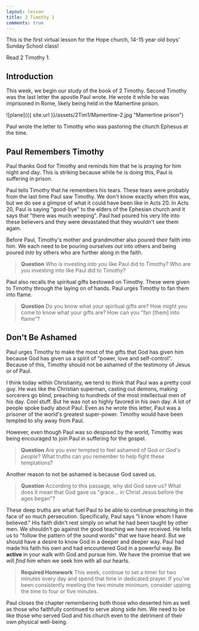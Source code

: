 ```yaml
---
layout: lesson
title: 2 Timothy 1
comments: true
---
```


This is the first virtual lesson for the Hope church, 14-15 year old boys' Sunday School class!

Read 2 Timothy 1.

## Introduction

This week, we begin our study of the book of 2 Timothy. Second Timothy was the last letter the apostle Paul wrote. He wrote it while he was imprisoned in Rome, likely being held in the Mamertine prison.

![plane]({{ site.url }}/assets/2Tim1/Mamertine-2.jpg "Mamertine prison")

Paul wrote the letter to Timothy who was pastoring the church Ephesus at the time.

## Paul Remembers Timothy

Paul thanks God for Timothy and reminds him that he is praying for him night and day. This is striking because while he is doing this, Paul is suffering in prison.

Paul tells Timothy that he remembers his tears. These tears were probably from the last time Paul saw Timothy. We don't know exactly when this was, but we do see a glimpse of what it could have been like in Acts 20. In Acts 20, Paul is saying "good-bye" to the elders of the Ephesian church and it says that "there was much weeping". Paul had poured his very life into these believers and they were devastated that they wouldn't see them again.

Before Paul, Timothy's mother and grandmother also poured their faith into him. We each need to be pouring ourselves _out_ into others and being poured _into_ by others who are further along in the faith.

> **Question** Who is investing _into you_ like Paul did to Timothy? Who are _you_ investing into like Paul did to Timothy?

Paul also recalls the spiritual gifts bestowed on Timothy. These were given to Timothy through the laying on of hands. Paul  urges Timothy to fan them into flame.

> **Question** Do you know what your spiritual gifts are? How might you come to know what your gifts are? How can you "fan [them] into flame"?

## Don't Be Ashamed

Paul urges Timothy to make the most of the gifts that God has given him because God has given us a spirit of "power, love and self-control". Because of this, Timothy should not be ashamed of the testimony of Jesus or of Paul.

I think today within Christianity, we tend to think that Paul was a pretty cool guy. He was like the Christian superman, casting out demons, making sorcerers go blind, preaching to hundreds of the most intellectual men of his day. Cool stuff. But he was not so highly favored in his own day. A lot of people spoke badly about Paul. Even as he wrote this letter, Paul was a prisoner of the world's greatest super-power. Timothy would have been tempted to shy away from Paul.

However, even though Paul was so despised by the world, Timothy was being encouraged to join Paul in suffering for the gospel.

> **Question** Are you ever tempted to feel ashamed of God _or God's people_? What truths can you remember to help fight these temptations?

Another reason to not be ashamed is because God saved us.

> **Question** According to this passage, why did God save us? What does it mean that God gave us "grace... in Christ Jesus before the ages began"?

These deep truths are what fuel Paul to be able to continue preaching in the face of so much persecution. Specifically, Paul says "I know whom I have believed." His faith didn't rest simply on what he had been taught by other men. We shouldn't go against the good teaching we have received. He tells us to "follow the pattern of the sound words" that we have heard. But we should have a desire to know God in a deeper and deeper way. Paul had made his faith his own and had encountered God in a powerful way. Be **active** in your walk with God and pursue him. We have the promise that we will _find him_ when we seek him with all our hearts.

> **Required Homework** This week, continue to set a timer for two minutes every day and spend that time in dedicated prayer. If you've been consistently meeting the two minute minimum, consider upping the time to four or five minutes.

Paul closes the chapter remembering both those who deserted him as well as those who faithfully continued to serve along side him. We need to be like those who served God and his church even to the detriment of their own physical well-being.
